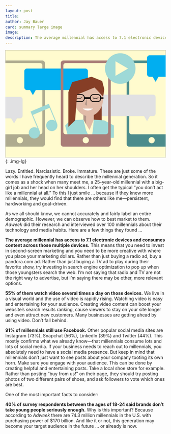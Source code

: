 ```yaml
---
layout: post
title:
author: Jay Bauer
card: summary large image
image: 
description: The average millennial has access to 7.1 electronic devices and consumes content across those multiple devices.
---
```


![Millenials](/img/millenials.jpg){: .img-lg}

Lazy. Entitled. Narcissistic. Broke. Immature. These are just some of the words I have frequently heard to describe the millennial generation. So it comes as a shock when many meet me, a 25-year-old millennial with a big-girl job and her head on her shoulders. I often get the typical “you don’t act like a millennial at all.” To this I just smile … because if they knew more millennials, they would find that there are others like me—persistent, hardworking and goal-driven.

As we all should know, we cannot accurately and fairly label an entire demographic. However, we can observe how to best market to them. *Adweek* did their research and interviewed over 100 millennials about their technology and media habits. Here are a few things they found ...

**The average millennial has access to 7.1 electronic devices and consumes content across those multiple devices.** This means that you need to invest in second-screen marketing and you need to be more creative with where you place your marketing dollars. Rather than just buying a radio ad, buy a pandora.com ad. Rather than just buying a TV ad to play during their favorite show, try investing in search engine optimization to pop up when those youngsters search the web. I’m not saying that radio and TV are not the right way to advertise, but I’m saying there may be other, more relevant options.

**55% of them watch video several times a day on those devices.**  We live in a visual world and the use of video is rapidly rising. Watching video is easy and entertaining for your audience. Creating video content can boost your website’s search results ranking, cause viewers to stay on your site longer and even attract new customers. Many businesses are getting ahead by using video. Don’t fall behind.

**91% of millennials still use Facebook.** Other popular social media sites are Instagram (73%), Snapchat (56%), LinkedIn (39%) and Twitter (44%). This mostly confirms what we already know—that millennials consume lots and lots of social media. If your business needs to reach out to millennials, you absolutely need to have a social media presence. But keep in mind that millennials don’t just want to see posts about your company tooting its own horn. Make sure you engage with your audience. This can be done by creating helpful and entertaining posts. Take a local shoe store for example. Rather than posting “buy from us!” on their page, they should try posting photos of two different pairs of shoes, and ask followers to vote which ones are best.

One of the most important facts to consider:

**40% of survey respondents between the ages of 18-24 said brands don’t take young people seriously enough.** Why is this important? Because according to *Adweek* there are 74.3 million millennials in the U.S. with purchasing power of $170 billion. And like it or not, this generation may become your target audience in the future … or already is now.
